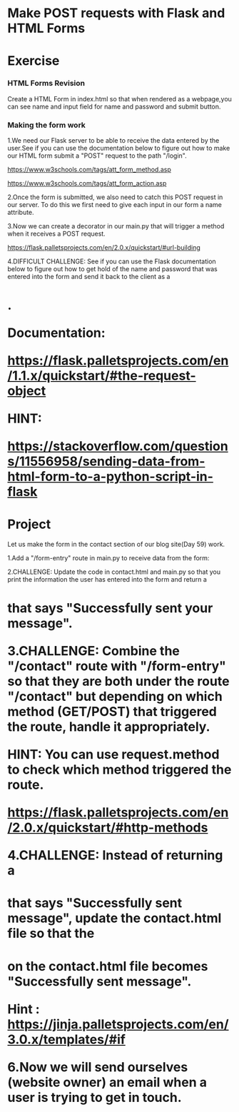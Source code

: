 # Make POST requests with Flask and HTML Forms

# Exercise

### HTML Forms Revision

Create a HTML Form in index.html so that when rendered as a webpage,you can see name and input field for name and password and submit button.

### Making the form work

1.We need our Flask server to be able to receive the data entered by the user.See if you can use the documentation below to figure out how to make our HTML form submit a "POST" request to the path "/login".

https://www.w3schools.com/tags/att_form_method.asp

https://www.w3schools.com/tags/att_form_action.asp

2.Once the form is submitted, we also need to catch this POST request in our server. To do this we first need to give each input in our form a name attribute.

3.Now we can create a decorator in our main.py that will trigger a method when it receives a POST request.

https://flask.palletsprojects.com/en/2.0.x/quickstart/#url-building

4.DIFFICULT CHALLENGE: See if you can use the Flask documentation below to figure out how to get hold of the name and password that was entered into the form and send it back to the client as a <h1>. 

Documentation:

https://flask.palletsprojects.com/en/1.1.x/quickstart/#the-request-object

HINT:

https://stackoverflow.com/questions/11556958/sending-data-from-html-form-to-a-python-script-in-flask


# Project

Let us make the form in the contact section of our blog site(Day 59) work.

1.Add a "/form-entry" route in main.py to receive data from the form:

2.CHALLENGE: Update the code in contact.html and main.py so that you print the information the user has entered into the form and return a <h1> that says "Successfully sent your message".

3.CHALLENGE: Combine the "/contact" route with "/form-entry" so that they are both under the route "/contact" but depending on which method (GET/POST) that triggered the route, handle it appropriately.

HINT: You can use request.method to check which method triggered the route.

https://flask.palletsprojects.com/en/2.0.x/quickstart/#http-methods

4.CHALLENGE: Instead of returning a <h1> that says "Successfully sent message", update the contact.html file so that the <h1> on the contact.html file becomes "Successfully sent message".

Hint : https://jinja.palletsprojects.com/en/3.0.x/templates/#if

6.Now we will send ourselves (website owner) an email when a user is trying to get in touch.

